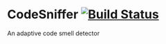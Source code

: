 # CodeSniffer [![Build Status](http://renevanerp.nl:8080/buildStatus/icon?job=CodeSniffer)](http://renevanerp.nl:8080/job/CodeSniffer/)

An adaptive code smell detector
